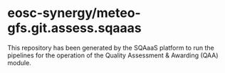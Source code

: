 <!--
SPDX-FileCopyrightText: Copyright contributors to the Software Quality Assurance as a Service (SQAaaS) project <sqaaas@ibergrid.eu>

SPDX-License-Identifier: GPL-3.0-only
-->

# eosc-synergy/meteo-gfs.git.assess.sqaaas
This repository has been generated by the SQAaaS platform to run the pipelines
for the operation of the
Quality Assessment & Awarding (QAA)
module.